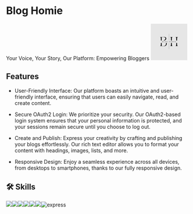 # Blog Homie

Your Voice, Your Story, Our Platform: Empowering Bloggers
<img src="https://raw.githubusercontent.com/kartikkc/Blog/main/public/images/logo.png" width="100"/>




## Features

- User-Friendly Interface: Our platform boasts an intuitive and user-friendly interface, ensuring that users can easily navigate, read, and create content.

- Secure OAuth2 Login: We prioritize your security. Our OAuth2-based login system ensures that your personal information is protected, and your sessions remain secure until you choose to log out.

- Create and Publish: Express your creativity by crafting and publishing your blogs effortlessly. Our rich text editor allows you to format your content with headings, images, lists, and more.

- Responsive Design: Enjoy a seamless experience across all devices, from desktops to smartphones, thanks to our fully responsive design.


## 🛠 Skills
<img src="https://img.icons8.com/color/48/000000/html-5.png"/><img src="https://img.icons8.com/color/48/000000/css3.png"/><img src="https://img.icons8.com/color/48/000000/ejs.png"><img src="https://img.icons8.com/color/48/000000/javascript.png"/><img src="https://img.icons8.com/color/48/000000/bootstrap.png"/><img src="https://img.icons8.com/color/48/000000/nodejs.png"/><img src="https://img.icons8.com/fluency/256/express-js.png" alt="express" width="48" height="48"/>
